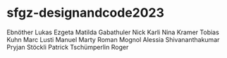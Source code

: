 # sfgz-designandcode2023


Ebnöther	Lukas
Ezgeta	Matilda
Gabathuler	Nick
Karli	Nina
Kramer	Tobias
Kuhn	Marc
Lusti	Manuel
Marty	Roman
Mognol	Alessia
Shivananthakumar	Pryjan
Stöckli	Patrick
Tschümperlin	Roger
